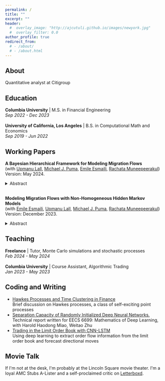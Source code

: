 ```yaml
---
permalink: /
title: ""
excerpt: ""
header:
  #  overlay_image: "http://ajcutuli.github.io/images/newyork.jpg"
  #  overlay_filter: 0.0
author_profile: true
redirect_from: 
  # - /about/
  # - /about.html 
---
```


## About
Quantitative analyst at Citigroup

## Education
**Columbia University** | M.S. in Financial Engineering<br>*Sep 2022 - Dec 2023*<br><br>
**University of California, Los Angeles** | B.S. in Computational Math and Economics<br>*Sep 2019 - Jun 2022*

## Working Papers
**A Bayesian Hierarchical Framework for Modeling Migration Flows** <br>
(with [Upmanu Lall](https://search.asu.edu/profile/4823918), [Michael J. Puma](https://people.climate.columbia.edu/users/profile/michael-joseph-puma), [Emile Esmaili](https://emiledesmaili.github.io), [Rachata Muneepeerakul](https://abe.ufl.edu/people/faculty/rachata-muneepeerakul/))<br>
Version: May 2024.
<details>
<summary>Abstract</summary>
<br>
The prediction of migration flows, or the number of individuals who will migrate from one location to another, is a fundamental goal of research on population dynamics. Traditional approaches for modeling migration flow include physics-inspired models such as the gravity model and the radiation model. In their simplest form, these models represent migration flow as functions of the relative attractiveness of a locale using a few socio-economic features as proxies. Furthermore, they assume that the parameters governing the relationship between features and migration flow are spatially invariant, regardless of the origin and destination locations of migrants. This assumption of spatial invariance is a key limitation of the classical models.  We argue that migrant preferences are likely to vary based on the specific origin-destination contexts.  To overcome this limitation, we formulate Bayesian hierarchical models to capture variation in regression coefficients according to origin-destination pair. Applying our hierarchical Bayesian models to interstate migration data from the United States, we demonstrate that accounting for heterogeneity in just one latent migration parameter can explain a large amount of variation in migrant flows.  This heterogeneity in migrant preferences likely arises from factors beyond the socio-economic features included in the model. Accounting for such heterogeneity through our hierarchical approach enables it to outperform classical methods as well as some recent machine learning approaches. Our detailed clustering analysis of spatially varying parameters within the hierarchical Bayesian model unveils significant patterns differentiating migration decision-making between low-flow and high-flow paths.
</details>
<br>

**Modeling Migration Flows with Non-Homogeneous Hidden Markov Models** <br>
(with [Emile Esmaili](https://emiledesmaili.github.io), [Upmanu Lall](https://search.asu.edu/profile/4823918), [Michael J. Puma](https://people.climate.columbia.edu/users/profile/michael-joseph-puma), [Rachata Muneepeerakul](https://abe.ufl.edu/people/faculty/rachata-muneepeerakul/)) <br>
Version: December 2023.
<details>
<summary>Abstract</summary>
<br>
Current models of human mobility rely on static models inferred using multivariate regression that do not explicitly model the temporal structure of the data. We propose a new approach using non-homogeneous hidden Markov models (NHMMs) to reveal underlying space-time patterns in human migration  that  are not directly observable, but whose persistence and likelihood of occurrence may be identified by exogenous drivers. These drivers may include the migration predictors used in traditional models. We develop NHMMs for state-to-state migrations in the United States using data from 2005 to 2019. We test the performance of these models using out-of-sample forecasts and compare those to  selected traditional and newer machine learning models.We find that climate disasters emerge as important drivers of migration in the United-States. The NHMM model outperforms traditional human migration models, as well as some recent deep learning approaches for multivariate time series forecasting. The NHMMs provide insights into the hidden patterns driving complex migrations, while delivering superior forecasting performance compared to both linear and nonlinear approaches.
</details>

## Teaching
**Freelance** | Tutor, Monte Carlo simulations and stochastic processes<br>*Feb 2024 - May 2024*<br><br>
**Columbia University** | Course Assistant, Algorithmic Trading<br>*Jan 2023 - May 2023*

## Coding and Writing
<!-- * [My Favorite Class at Columbia](/ColumbiaFavoriteClass/)<br>
Talking about stochastic control, reinforcement learning, and the challenges of giving my first lecture -->
* [Hawkes Processes and Time Clustering in Finance](/Hawkes/)<br>
Brief discussion on Hawkes processes, a class of self-exciting point processes
* [Separation Capacity of Randomly Initialized Deep Neural Networks.](/files/Separation_Capacity.pdf)<br>
Technical report written for EECS 6699: Mathematics of Deep Learning, with Harold Haodong Miao, Weitao Zhu
* [Trading in the Limit Order Book with CNN-LSTM](/OrderBookDeepLearning/)<br>
Using deep learning to extract order flow information from the limit order book and forecast directional moves<br>

## Movie Talk
If I'm not at the desk, I'm probably at the Lincoln Square movie theater. I'm a loyal AMC Stubs A-Lister and a self-proclaimed critic on [Letterboxd](https://letterboxd.com/ajcutuli/).



<!-- Here is my full [CV](/files/Cutuli_CV.pdf). -->